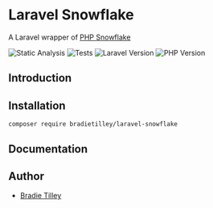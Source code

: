 # Laravel Snowflake

A Laravel wrapper of [PHP Snowflake](https://github.com/bradietilley/php-snowflake)

![Static Analysis](https://github.com/bradietilley/laravel-snowflake/actions/workflows/static.yml/badge.svg)
![Tests](https://github.com/bradietilley/laravel-snowflake/actions/workflows/tests.yml/badge.svg)
![Laravel Version](https://img.shields.io/badge/Laravel%20Version-11.x-F9322C)
![PHP Version](https://img.shields.io/badge/PHP%20Version-8.3-4F5B93)

## Introduction



## Installation

```
composer require bradietilley/laravel-snowflake
```

## Documentation


## Author

- [Bradie Tilley](https://github.com/bradietilley)
